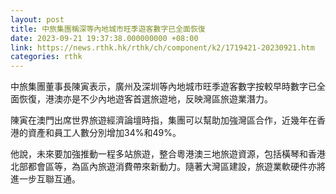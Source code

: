 ```yaml
---
layout: post
title: 中旅集團稱深等內地城市旺季遊客數字已全面恢復
date: 2023-09-21 19:37:38.000000000 +08:00
link: https://news.rthk.hk/rthk/ch/component/k2/1719421-20230921.htm
categories: rthk
---
```


中旅集團董事長陳寅表示，廣州及深圳等內地城市旺季遊客數字按較早時數字已全面恢復，港澳亦是不少內地遊客首選旅遊地，反映灣區旅遊業潛力。

陳寅在澳門出席世界旅遊經濟論壇時指，集團可以幫助加強灣區合作，近幾年在香港的資產和員工人數分別增加34%和49%。

他說，未來要加強推動一程多站旅遊，整合粵港澳三地旅遊資源，包括橫琴和香港北部都會區等，為區內旅遊消費帶來新動力。隨著大灣區建設，旅遊業軟硬件亦將進一步互聯互通。
